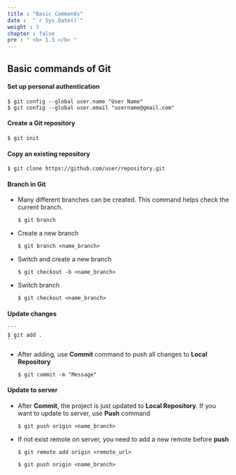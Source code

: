 ```yaml
---
title : "Basic Commands"
date :  "`r Sys.Date()`" 
weight : 3 
chapter : false
pre : " <b> 1.3 </b> "
---
```


## Basic commands of Git

#### Set up personal authentication
    $ git config --global user.name "User Name"
    $ git config --global user.email "username@gmail.com"

#### Create a Git repository
    $ git init

#### Copy an existing repository
    $ git clone https://github.com/user/repository.git

#### **Branch** in Git
- Many different branches can be created. This command helps check the current branch.
    ```
    $ git branch
    ```

- Create a new branch
    ```
    $ git branch <name_branch>
    ```

- Switch and create a new branch
    ```
    $ git checkout -b <name_branch>
    ```

- Switch branch
    ```
    $ git checkout <name_branch>
    ```

#### Update changes
    ```
    $ git add .
    ```

- After adding, use **Commit** command to push all changes to **Local Repository**
    ```
    $ git commit -m "Message"
    ```

#### Update to server
- After **Commit**, the project is just updated to **Local Repository**. If you want to update to server, use **Push** command
    ```
    $ git push origin <name_branch>
    ```
- If not exist remote on server, you need to add a new remote before **push**
    ```
    $ git remote add origin <remote_url> 
    ```

    ```
    $ git push origin <name_branch>
    ```